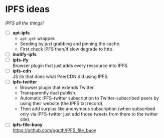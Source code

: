 # IPFS ideas

*IPFS all the things!*

- [ ] **apt-ipfs**  
  - `apt-get` wrapper.
  - Seeding by just grabbing and pinning the cache.
  - First check IPFS then/if slow degrade to http.
- [ ] **inotify-ipfs**  
- [ ] **ipfs-ify**  
  Browser plugin that just adds every ressource into IPFS.
- [ ] **ipfs-cdn**  
  JS lib that does what PeerCDN did using IPFS.
- [ ] **ipfs-twitter**  
  - Browser plugin that extends Twitter.
  - Transparently dual publish.
  - Automatic IPFS-twitter subscription to Twitter-subscribed peers by using their website (the IPFS txt record).
  - Then add surplus like anonymous subscription (when subscribed only via IPFS-twitter just add those tweets from there to the twitter site).
- [ ] **ipfs-file-buoy**  
  https://github.com/pguth/IPFS_file_buoy
